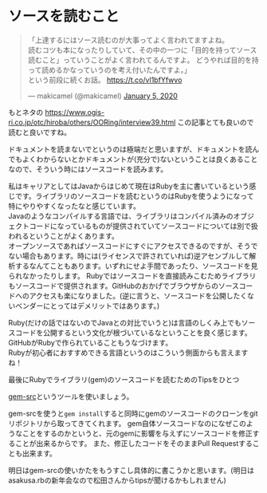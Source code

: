 # ソースを読むこと

<blockquote class="twitter-tweet" data-theme="dark"><p lang="ja" dir="ltr">「上達するにはソース読むのが大事ってよく言われてますよね。 <br>読むコツも本になったりしていて、その中の一つに「目的を持ってソース読むこと」っていうことがよく言われてるんですよ。 どうやれば目的を持って読めるかなっていうのを考え付いたんですよ。」<br>という前段に続くお話。 <a href="https://t.co/vl1bfYfwvo">https://t.co/vl1bfYfwvo</a></p>&mdash; makicamel (@makicamel) <a href="https://twitter.com/makicamel/status/1213802591403925505?ref_src=twsrc%5Etfw">January 5, 2020</a></blockquote> <script async src="https://platform.twitter.com/widgets.js" charset="utf-8"></script>

もとネタの https://www.ogis-ri.co.jp/otc/hiroba/others/OORing/interview39.html この記事とても良いので読むと良いですね。

ドキュメントを読まないでというのは極端だと思いますが、ドキュメントを読んでもよくわからないとかドキュメントが(充分で)ないということは良くあることなので、そういう時にはソースコードを読みます。

私はキャリアとしてはJavaからはじめて現在はRubyを主に書いているという感じです。ライブラリのソースコードを読むというのはRubyを使うようになって特にやりやすくなったなと感じています。  
Javaのようなコンパイルする言語では、ライブラリはコンパイル済みのオブジェクトコードになっているものが提供されていてソースコードについては別で扱われるということがよくあります。  
オープンソースであればソースコードにすぐにアクセスできるのですが、そうでない場合もあります。時には(ライセンスで許されていれば)逆アセンブルして解析するなんてこともあります。いずれにせよ手間であったり、ソースコードを見られなかったりします。
Rubyではソースコードを直接読みこむためライブラリもソースコードで提供されます。GitHubのおかげでブラウザからのソースコードへのアクセスも楽になりました。(逆に言うと、ソースコードを公開したくないベンダーにとってはデメリットではあります。)

Ruby(だけの話ではないのでJavaとの対比でいうと)は言語のしくみ上でもソースコードを公開するという文化が根づいているなということを良く感じます。
GitHubがRubyで作られていることもうなづけます。  
Rubyが初心者におすすめできる言語というのはこういう側面からも言えますね！

最後にRubyでライブラリ(gem)のソースコードを読むためのTipsをひとつ

[gem-src](https://github.com/amatsuda/gem-src)というツールを使いましょう。

gem-srcを使うと`gem install`すると同時にgemのソースコードのクローンをgitリポジトリから取ってきてくれます。
gem自体ソースコードなのになぜこのようなことをするのかというと、元のgemに影響を与えずにソースコードを修正することが出来るからです。
また、修正したコードをそのままPull Requestすることも出来ます。

明日はgem-srcの使いかたをもうすこし具体的に書こうかと思います。(明日はasakusa.rbの新年会なので松田さんからtipsが聞けるかもしれません)
